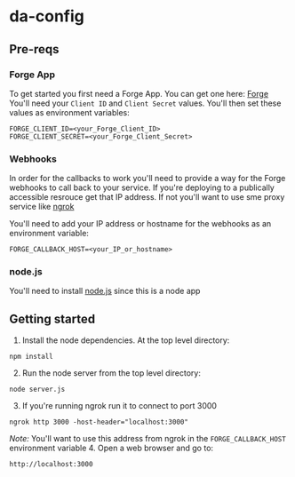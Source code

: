 # da-config

## Pre-reqs
### Forge App
To get started you first need a Forge App. You can get one here: [Forge](https://forge.autodesk.com)
You'll need your `Client ID` and `Client Secret` values. You'll then set these values as environment variables:
```
FORGE_CLIENT_ID=<your_Forge_Client_ID>
FORGE_CLIENT_SECRET=<your_Forge_Client_Secret>
```

### Webhooks
In order for the callbacks to work you'll need to provide a way for the Forge webhooks to call back to your service. If you're deploying to a publically accessible resrouce get that IP address. If not you'll want to use sme proxy service like [ngrok](https://ngrok.com)

You'll need to add your IP address or hostname for the webhooks as an environment variable:
```
FORGE_CALLBACK_HOST=<your_IP_or_hostname>
```

### node.js
You'll need to install [node.js](https://nodejs.org) since this is a node app

## Getting started
1. Install the node dependencies. At the top level directory:
```
npm install
```
2. Run the node server from the top level directory:
```
node server.js
```
3. If you're running ngrok run it to connect to port 3000
```
ngrok http 3000 -host-header="localhost:3000"
```
*Note:* You'll want to use this address from ngrok in the `FORGE_CALLBACK_HOST` environment variable
4.  Open a web browser and go to:
```
http://localhost:3000
```
